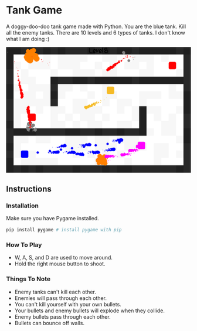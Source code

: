 # Tank Game

A doggy-doo-doo tank game made with Python. You are the blue tank. Kill all the enemy tanks. There are 10 levels and 6 types of tanks. I don't know what I am doing :)

![tanks_in_action.png](README.assets/tanks_in_action.png)

## Instructions

### Installation

Make sure you have Pygame installed.

```bash
pip install pygame # install pygame with pip
```

### How To Play

* W, A, S, and D are used to move around.
* Hold the right mouse button to shoot.

### Things To Note

* Enemy tanks can't kill each other.
* Enemies will pass through each other.
* You can't kill yourself with your own bullets.
* Your bullets and enemy bullets will explode when they collide.
* Enemy bullets pass through each other.
* Bullets can bounce off walls.
